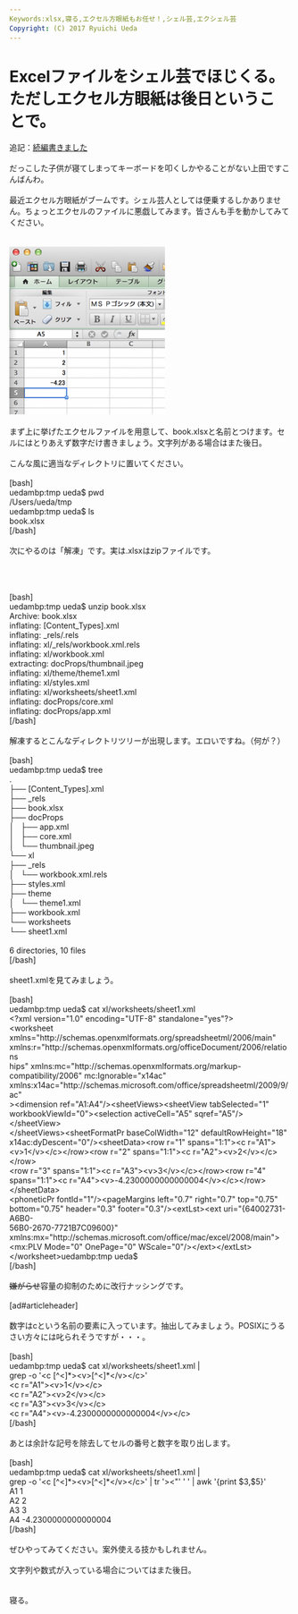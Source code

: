 ```yaml
---
Keywords:xlsx,寝る,エクセル方眼紙もお任せ！,シェル芸,エクシェル芸
Copyright: (C) 2017 Ryuichi Ueda
---
```

# Excelファイルをシェル芸でほじくる。ただしエクセル方眼紙は後日ということで。
追記：<a href="http://blog.ueda.asia/?p=2417" title="Excelファイルをシェル芸でほじくる。（hxselect編）" target="_blank">続編書きました</a><br />
<br />
だっこした子供が寝てしまってキーボードを叩くしかやることがない上田ですこんばんわ。<br />
<br />
最近エクセル方眼紙がブームです。シェル芸人としては便乗するしかありません。ちょっとエクセルのファイルに悪戯してみます。皆さんも手を動かしてみてください。<br />
<br />
<br />
<a href="スクリーンショット-2014-03-26-23.05.29.png"><img src="スクリーンショット-2014-03-26-23.05.29-279x300.png" alt="スクリーンショット 2014-03-26 23.05.29" width="279" height="300" class="aligncenter size-medium wp-image-2399" /></a><br />
<br />
まず上に挙げたエクセルファイルを用意して、book.xlsxと名前とつけます。セルにはとりあえず数字だけ書きましょう。文字列がある場合はまた後日。<br />
<br />
こんな風に適当なディレクトリに置いてください。<br />
<br />
[bash]<br />
uedambp:tmp ueda$ pwd<br />
/Users/ueda/tmp<br />
uedambp:tmp ueda$ ls <br />
book.xlsx<br />
[/bash]<br />
<br />
次にやるのは「解凍」です。実は.xlsxはzipファイルです。<br />
<br />
<!--more--><br />
<br />
[bash]<br />
uedambp:tmp ueda$ unzip book.xlsx <br />
Archive: book.xlsx<br />
 inflating: [Content_Types].xml <br />
 inflating: _rels/.rels <br />
 inflating: xl/_rels/workbook.xml.rels <br />
 inflating: xl/workbook.xml <br />
 extracting: docProps/thumbnail.jpeg <br />
 inflating: xl/theme/theme1.xml <br />
 inflating: xl/styles.xml <br />
 inflating: xl/worksheets/sheet1.xml <br />
 inflating: docProps/core.xml <br />
 inflating: docProps/app.xml <br />
[/bash]<br />
<br />
解凍するとこんなディレクトリツリーが出現します。エロいですね。（何が？）<br />
<br />
[bash]<br />
uedambp:tmp ueda$ tree<br />
.<br />
├── [Content_Types].xml<br />
├── _rels<br />
├── book.xlsx<br />
├── docProps<br />
│   ├── app.xml<br />
│   ├── core.xml<br />
│   └── thumbnail.jpeg<br />
└── xl<br />
 ├── _rels<br />
 │   └── workbook.xml.rels<br />
 ├── styles.xml<br />
 ├── theme<br />
 │   └── theme1.xml<br />
 ├── workbook.xml<br />
 └── worksheets<br />
 └── sheet1.xml<br />
<br />
6 directories, 10 files<br />
[/bash]<br />
<br />
sheet1.xmlを見てみましょう。<br />
<br />
[bash]<br />
uedambp:tmp ueda$ cat xl/worksheets/sheet1.xml <br />
&lt;?xml version=&quot;1.0&quot; encoding=&quot;UTF-8&quot; standalone=&quot;yes&quot;?&gt;<br />
&lt;worksheet <br />
xmlns=&quot;http://schemas.openxmlformats.org/spreadsheetml/2006/main&quot; <br />
xmlns:r=&quot;http://schemas.openxmlformats.org/officeDocument/2006/relations<br />
hips&quot; xmlns:mc=&quot;http://schemas.openxmlformats.org/markup-<br />
compatibility/2006&quot; mc:Ignorable=&quot;x14ac&quot; <br />
xmlns:x14ac=&quot;http://schemas.microsoft.com/office/spreadsheetml/2009/9/ac&quot;<br />
&gt;&lt;dimension ref=&quot;A1:A4&quot;/&gt;&lt;sheetViews&gt;&lt;sheetView tabSelected=&quot;1&quot; <br />
workbookViewId=&quot;0&quot;&gt;&lt;selection activeCell=&quot;A5&quot; sqref=&quot;A5&quot;/&gt;&lt;/sheetView&gt;<br />
&lt;/sheetViews&gt;&lt;sheetFormatPr baseColWidth=&quot;12&quot; defaultRowHeight=&quot;18&quot; <br />
x14ac:dyDescent=&quot;0&quot;/&gt;&lt;sheetData&gt;&lt;row r=&quot;1&quot; spans=&quot;1:1&quot;&gt;&lt;c r=&quot;A1&quot;&gt;<br />
&lt;v&gt;1&lt;/v&gt;&lt;/c&gt;&lt;/row&gt;&lt;row r=&quot;2&quot; spans=&quot;1:1&quot;&gt;&lt;c r=&quot;A2&quot;&gt;&lt;v&gt;2&lt;/v&gt;&lt;/c&gt;&lt;/row&gt;<br />
&lt;row r=&quot;3&quot; spans=&quot;1:1&quot;&gt;&lt;c r=&quot;A3&quot;&gt;&lt;v&gt;3&lt;/v&gt;&lt;/c&gt;&lt;/row&gt;&lt;row r=&quot;4&quot; <br />
spans=&quot;1:1&quot;&gt;&lt;c r=&quot;A4&quot;&gt;&lt;v&gt;-4.2300000000000004&lt;/v&gt;&lt;/c&gt;&lt;/row&gt;&lt;/sheetData&gt;<br />
&lt;phoneticPr fontId=&quot;1&quot;/&gt;&lt;pageMargins left=&quot;0.7&quot; right=&quot;0.7&quot; top=&quot;0.75&quot; <br />
bottom=&quot;0.75&quot; header=&quot;0.3&quot; footer=&quot;0.3&quot;/&gt;&lt;extLst&gt;&lt;ext uri=&quot;{64002731-A6B0-<br />
56B0-2670-7721B7C09600}&quot; <br />
xmlns:mx=&quot;http://schemas.microsoft.com/office/mac/excel/2008/main&quot;&gt;<br />
&lt;mx:PLV Mode=&quot;0&quot; OnePage=&quot;0&quot; WScale=&quot;0&quot;/&gt;&lt;/ext&gt;&lt;/extLst&gt;<br />
&lt;/worksheet&gt;uedambp:tmp ueda$ <br />
[/bash]<br />
<br />
<del>嫌がらせ</del>容量の抑制のために改行ナッシングです。<br />
<br />
[ad#articleheader]<br />
<br />
数字はcという名前の要素に入っています。抽出してみましょう。POSIXにうるさい方々には叱られそうですが・・・。<br />
<br />
[bash]<br />
uedambp:tmp ueda$ cat xl/worksheets/sheet1.xml |<br />
 grep -o '&lt;c [^&lt;]*&gt;&lt;v&gt;[^&lt;]*&lt;/v&gt;&lt;/c&gt;'<br />
&lt;c r=&quot;A1&quot;&gt;&lt;v&gt;1&lt;/v&gt;&lt;/c&gt;<br />
&lt;c r=&quot;A2&quot;&gt;&lt;v&gt;2&lt;/v&gt;&lt;/c&gt;<br />
&lt;c r=&quot;A3&quot;&gt;&lt;v&gt;3&lt;/v&gt;&lt;/c&gt;<br />
&lt;c r=&quot;A4&quot;&gt;&lt;v&gt;-4.2300000000000004&lt;/v&gt;&lt;/c&gt;<br />
[/bash]<br />
<br />
あとは余計な記号を除去してセルの番号と数字を取り出します。<br />
<br />
[bash]<br />
uedambp:tmp ueda$ cat xl/worksheets/sheet1.xml |<br />
 grep -o '&lt;c [^&lt;]*&gt;&lt;v&gt;[^&lt;]*&lt;/v&gt;&lt;/c&gt;' | tr '&gt;&lt;&quot;' ' ' | awk '{print $3,$5}'<br />
A1 1<br />
A2 2<br />
A3 3<br />
A4 -4.2300000000000004<br />
[/bash]<br />
<br />
ぜひやってみてください。案外使える技かもしれません。<br />
<br />
文字列や数式が入っている場合についてはまた後日。<br />
<br />
<br />
寝る。
